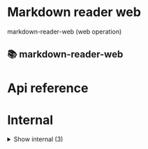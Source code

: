 # Markdown reader web

markdown-reader-web (web operation)


## 📚 markdown-reader-web

# Api reference

# Internal

<details><summary>Show internal (3)</summary>
  
  # <MyApp />




| Input      |    |    |
| ---------- | -- | -- |
| - | | |
| **Output** | `JSX.Element`   |    |



## 📄 getStaticPaths (exported const)

## 📄 getStaticProps (exported const)

  </details>

